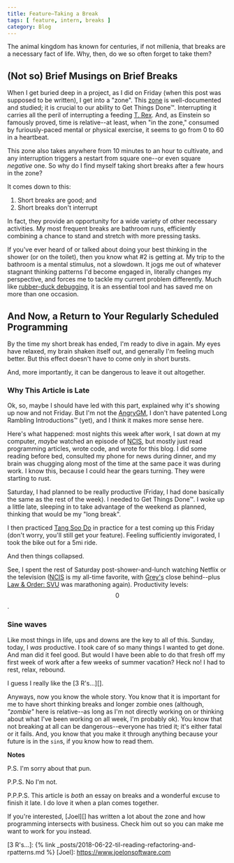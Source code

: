 ```yaml
---
title: Feature—Taking a Break
tags: [ feature, intern, breaks ]
category: Blog
---
```


The animal kingdom has known for centuries, if not millenia, that breaks are a
necessary fact of life. Why, then, do we so often forget to take them?

## (Not so) Brief Musings on Brief Breaks

When I get buried deep in a project, as I did on Friday (when this post was
supposed to be written), I get into a "zone". This [zone][] is well-documented
and studied; it is crucial to our ability to Get Things Done™. Interrupting it
carries all the peril of interrupting a feeding [T. Rex][]. And, as Einstein so
famously proved, time is relative--at least, when "in the zone," consumed by
furiously-paced mental or physical exercise, it seems to go from 0 to 60 in a
heartbeat.

This zone also takes anywhere from 10 minutes to an hour to cultivate, and any
interruption triggers a restart from square one--or even square *negative* one.
So why do I find myself taking short breaks after a few hours in the zone?

It comes down to this:

1. Short breaks are good; and
2. Short breaks don't interrupt

In fact, they provide an opportunity for a wide variety of other necessary
activities. My most frequent breaks are bathroom runs, efficiently combining a
chance to stand and stretch with more pressing tasks.

If you've ever heard of or talked about doing your best thinking in the shower
(or on the toilet), then you know what #2 is getting at. My trip to the bathroom
is a mental stimulus, not a slowdown. It jogs me out of whatever stagnant
thinking patterns I'd become engaged in, literally changes my perspective, and
forces me to tackle my current problem differently. Much like [rubber-duck
debugging][], it is an essential tool and has saved me on more than one
occasion.

## And Now, a Return to Your Regularly Scheduled Programming

By the time my short break has ended, I'm ready to dive in again. My eyes have
relaxed, my brain shaken itself out, and generally I'm feeling much better. But
this effect doesn't have to come only in short bursts.

And, more importantly, it can be dangerous to leave it out altogether.

### Why This Article is Late

Ok, so, maybe I should have led with this part, explained why it's showing up
now and not Friday. But I'm not the [AngryGM][], I don't have patented Long
Rambling Introductions™ (yet), and I think it makes more sense here.

Here's what happened: most nights this week after work, I sat down at my
computer, *maybe* watched an episode of [NCIS][], but mostly just read
programming articles, wrote code, and wrote for this blog. I did some reading
before bed, consulted my phone for news during dinner, and my brain was chugging
along most of the time at the same pace it was during work. I know this, because
I could hear the gears turning. They were starting to rust.

Saturday, I had planned to be really productive (Friday, I had done basically
the same as the rest of the week). I needed to Get Things Done™. I woke up a
little late, sleeping in to take advantage of the weekend as planned, thinking
that would be my "long break".

I then practiced [Tang Soo Do][] in practice for a test coming up this Friday
(don't worry, you'll still get your feature). Feeling sufficiently invigorated,
I took the bike out for a 5mi ride.

And then things collapsed.

See, I spent the rest of Saturday post-shower-and-lunch watching Netflix or the
television ([NCIS][] is my all-time favorite, with [Grey's][] close behind--plus
[Law & Order: SVU][] was marathoning again). Productivity levels: $$0$$.

### Sine waves

Like most things in life, ups and downs are the key to all of this. Sunday,
today, I *was* productive. I took care of so many things I wanted to get done.
And man did it feel good. But would I have been able to do that fresh off my
first week of work after a few weeks of summer vacation? Heck no! I had to rest,
relax, rebound.

I guess I really like the [3 R's...][].

Anyways, now you know the whole story. You know that it is important for me to
have short thinking breaks and longer zombie ones (although, *"zombie"* here is
relative--as long as I'm not directly working on or thinking about what I've
been working on all week, I'm probably ok). You know that not breaking at all
can be dangerous--everyone has tried it; it's either fatal or it fails. And, you
know that you make it through anything because your future is in the `sin`s, if
you know how to read them.

__Notes__

P.S. I'm sorry about that pun.

P.P.S. No I'm not.

P.P.P.S. This article is *both* an essay on breaks and a wonderful excuse to
finish it late. I do love it when a plan comes together.

If you're interested, [Joel][] has written a lot about the zone and how
programming intersects with business. Check him out so you can make me want to
work for you instead.

[zone]: https://www.joelonsoftware.com/2000/04/19/where-do-these-people-get-their-unoriginal-ideas/
[T. Rex]: https://youtu.be/soDUaoPKcjY?t=4m5s
[rubber-duck debugging]: https://ericlippert.com/2014/03/05/how-to-debug-small-programs/
[AngryGM]: http://theangrygm.com
[NCIS]: https://en.wikipedia.org/wiki/NCIS_(TV_series)
[Tang Soo Do]: http://uskmartialarts.com
[Grey's]: http://abc.go.com/shows/greys-anatomy
[Law & Order: SVU]: https://www.nbc.com/law-and-order-special-victims-unit
[3 R's...]: {% link _posts/2018-06-22-til-reading-refactoring-and-rpatterns.md %}
[Joel]: https://www.joelonsoftware.com
